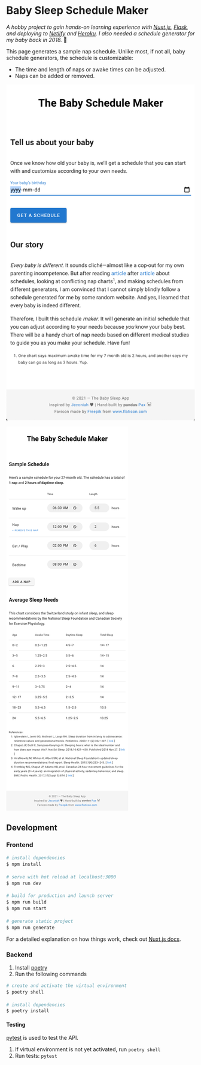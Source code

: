 # Baby Sleep Schedule Maker
*A hobby project to gain hands-on learning experience with [Nuxt.js](https://nuxtjs.org/), [Flask](https://flask.palletsprojects.com/), and deploying to [Netlify](https://netlify.com) and [Heroku](https://heroku.com). I also needed a schedule generator for my baby back in 2018.* 🥰

This page generates a sample nap schedule. Unlike most, if not all, baby schedule generators, the schedule is customizable:

- The time and length of naps or awake times can be adjusted.
- Naps can be added or removed.


![Screenshot: Home Page](img/babysleep_app_home.png)

![Screenshot: Customizable Schedule and Chart](img/babysleep_app_schedule.png)

## Development

### Frontend

``` bash
# install dependencies
$ npm install

# serve with hot reload at localhost:3000
$ npm run dev

# build for production and launch server
$ npm run build
$ npm run start

# generate static project
$ npm run generate
```

For a detailed explanation on how things work, check out [Nuxt.js docs](https://nuxtjs.org).

### Backend

1. Install [poetry](https://python-poetry.org/)
2. Run the following commands

```bash
# create and activate the virtual environment
$ poetry shell

# install dependencies
$ poetry install
```

#### Testing

[pytest](https://docs.pytest.org/) is used to test the API.

1. If virtual environment is not yet activated, run `poetry shell`
2. Run tests: `pytest`
